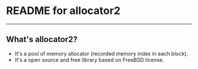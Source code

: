 # **README for allocator2** #
***


## **What's allocator2?** ##
 * It's a pool of memory allocator (recorded memory index in each block).
 * It's a open source and free library based on FreeBSD license.

